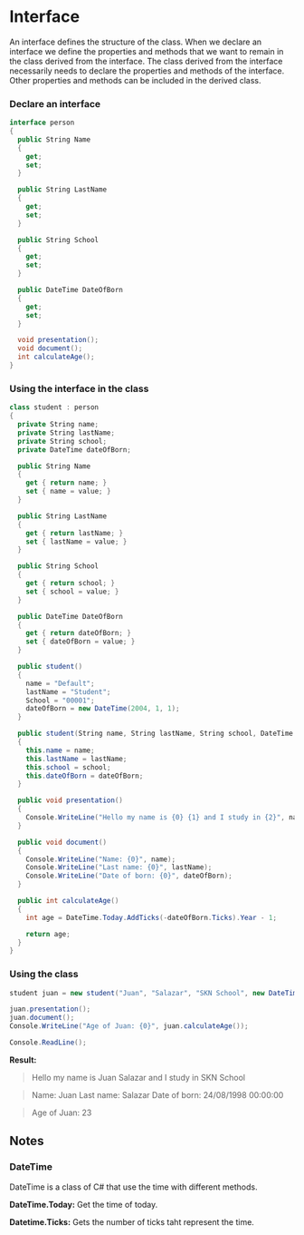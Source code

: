 # Interface

An interface defines the structure of the class. When we declare an interface we define the properties and methods that we want to remain in the class derived from the interface. The class derived from the interface necessarily needs to declare the properties and methods of the interface. Other properties and methods can be included in the derived class.

### Declare an interface

```c#
interface person
{
  public String Name
  {
    get;
    set;
  }

  public String LastName
  {
    get;
    set;
  }

  public String School
  {
    get;
    set;
  }

  public DateTime DateOfBorn
  {
    get;
    set;
  }

  void presentation();
  void document();
  int calculateAge();
}
```

### Using the interface in the class

```c#
class student : person
{
  private String name;
  private String lastName;
  private String school;
  private DateTime dateOfBorn;

  public String Name
  {
    get { return name; }
    set { name = value; }
  }

  public String LastName
  {
    get { return lastName; }
    set { lastName = value; }
  }

  public String School
  {
    get { return school; }
    set { school = value; }
  }

  public DateTime DateOfBorn
  {
    get { return dateOfBorn; }
    set { dateOfBorn = value; }
  }

  public student()
  {
    name = "Default";
    lastName = "Student";
    School = "00001";
    dateOfBorn = new DateTime(2004, 1, 1);
  }

  public student(String name, String lastName, String school, DateTime dateOfBorn)
  {
    this.name = name;
    this.lastName = lastName;
    this.school = school;
    this.dateOfBorn = dateOfBorn;
  }

  public void presentation()
  {
    Console.WriteLine("Hello my name is {0} {1} and I study in {2}", name, lastName, school);
  }

  public void document()
  {
    Console.WriteLine("Name: {0}", name);
    Console.WriteLine("Last name: {0}", lastName);
    Console.WriteLine("Date of born: {0}", dateOfBorn);
  }

  public int calculateAge()
  {
    int age = DateTime.Today.AddTicks(-dateOfBorn.Ticks).Year - 1;

    return age;
  }
}
```

### Using the class


```c#
student juan = new student("Juan", "Salazar", "SKN School", new DateTime(1998, 8, 24));

juan.presentation();
juan.document();
Console.WriteLine("Age of Juan: {0}", juan.calculateAge());

Console.ReadLine();
```

**Result:**
> Hello my name is Juan Salazar and I study in SKN School

> Name: Juan
> Last name: Salazar
> Date of born: 24/08/1998 00:00:00

> Age of Juan: 23

## Notes

### DateTime

DateTime is a class of C# that use the time with different methods.

**DateTime.Today:** Get the time of today.

**Datetime.Ticks:** Gets the number of ticks taht represent the time.
